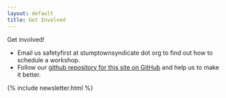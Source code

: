 ```yaml
---
layout: default
title: Get Involved
---
```


Get involved!

- Email us safetyfirst at stumptownsyndicate dot org to find out how to schedule a workshop.
- Follow our [github repository for this site on GitHub](https://github.com/safetyfirstpdx/safetyfirstpdx.github.io) and help us to make it better.

{% include newsletter.html %}
